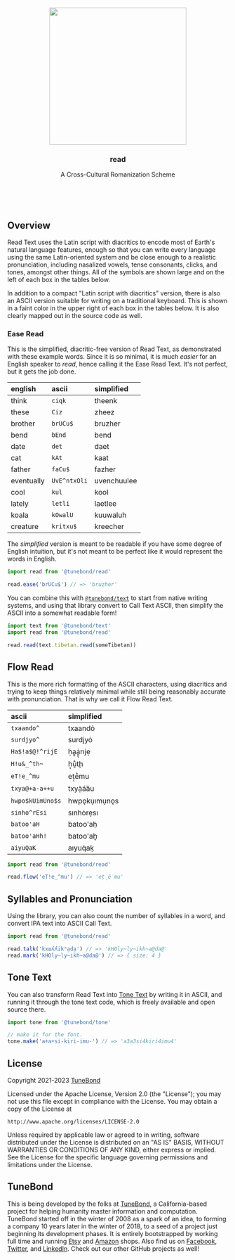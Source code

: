 <br/>
<br/>
<br/>
<br/>
<br/>
<br/>

<p align='center'>
  <img src='https://github.com/tunebond/read/blob/make/view/view.svg?raw=true' height='312'>
</p>

<h3 align='center'>
  read
</h3>
<p align='center'>
  A Cross-Cultural Romanization Scheme
</p>

<br/>
<br/>
<br/>

## Overview

Read Text uses the Latin script with diacritics to encode most of
Earth's natural language features, enough so that you can write every
language using the same Latin-oriented system and be close enough to a
realistic pronunciation, including nasalized vowels, tense consonants,
clicks, and tones, amongst other things. All of the symbols are shown
large and on the left of each box in the tables below.

In addition to a compact "Latin script with diacritics" version, there
is also an ASCII version suitable for writing on a traditional keyboard.
This is shown in a faint color in the upper right of each box in the
tables below. It is also clearly mapped out in the source code as well.

### Ease Read

This is the simplified, diacritic-free version of Read Text, as
demonstrated with these example words. Since it is so minimal, it is
much _easier_ for an English speaker to _read_, hence calling it the
Ease Read Text. It's not perfect, but it gets the job done.

| english    | ascii        | simplified  |
| :--------- | :----------- | :---------- |
| think      | `ciqk`       | theenk      |
| these      | `Ciz`        | zheez       |
| brother    | `brUCu$`     | bruzher     |
| bend       | `bEnd`       | bend        |
| date       | `det`        | daet        |
| cat        | `kAt`        | kaat        |
| father     | `faCu$`      | fazher      |
| eventually | `UvE^ntxOli` | uvenchuulee |
| cool       | `kul`        | kool        |
| lately     | `letli`      | laetlee     |
| koala      | `kOwalU`     | kuuwaluh    |
| creature   | `kritxu$`    | kreecher    |

The _simplified_ version is meant to be readable if you have some degree
of English intuition, but it's not meant to be perfect like it would
represent the words in English.

```ts
import read from '@tunebond/read'

read.ease('brUCu$') // => 'bruzher'
```

You can combine this with
[`@tunebond/text`](https://github.com/tunebond/text.js) to start from
native writing systems, and using that library convert to Call Text
ASCII, then simplify the ASCII into a somewhat readable form!

```ts
import text from '@tunebond/text'
import read from '@tunebond/read'

read.read(text.tibetan.read(someTibetan))
```

## Flow Read

This is the more rich formatting of the ASCII characters, using
diacritics and trying to keep things relatively minimal while still
being reasonably accurate with pronunciation. That is why we call it
Flow Read Text.

| ascii            | simplified   |
| :--------------- | :----------- |
| `txaando^`       | txaandȯ      |
| `surdjyo^`       | surdjyȯ      |
| `Ha$!a$@!^rijE`  | ḥa̱̖ȧ̱̤̖rıjẹ      |
| `H!u&_^th~`      | ḥ̖ṵ̄̇tḩ         |
| `eT!e_^mu`       | eṭ̖ē̇mu        |
| `txya@+a-a++u`   | txyà̤áȁu      |
| `hwpo$kUimUno$s` | hwpo̖kụımụno̖s |
| `sinho^rEsi`     | sınhȯrẹsı    |
| `batoo'aH`       | batoo'aḥ     |
| `batoo'aHh!`     | batoo'ah̥     |
| `aiyuQaK`        | aıyuq̇aḳ      |

```ts
import read from '@tunebond/read'

read.flow('eT!e_^mu') // => 'eṭ̖ē̇mu'
```

## Syllables and Pronunciation

Using the library, you can also count the number of syllables in a word,
and convert IPA text into ASCII Call Text.

```ts
import read from '@tunebond/read'

read.talk('kxɯʎʎikʰa̠da̠') // => 'kHOly~ly~ikh~a@da@'
read.mark('kHOly~ly~ikh~a@da@') // => { size: 4 }
```

## Tone Text

You can also transform Read Text into
[Tone Text](https://github.com/tunebond/tone) by writing it in ASCII,
and running it through the tone text code, which is freely available and
open source there.

```ts
import tone from '@tunebond/tone'

// make it for the font.
tone.make('a+a+si-kiri-imu-') // => 'a3a3si4kiri4imu4'
```

## License

Copyright 2021-2023 <a href='https://tune.bond'>TuneBond</a>

Licensed under the Apache License, Version 2.0 (the "License"); you may
not use this file except in compliance with the License. You may obtain
a copy of the License at

    http://www.apache.org/licenses/LICENSE-2.0

Unless required by applicable law or agreed to in writing, software
distributed under the License is distributed on an "AS IS" BASIS,
WITHOUT WARRANTIES OR CONDITIONS OF ANY KIND, either express or implied.
See the License for the specific language governing permissions and
limitations under the License.

## TuneBond

This is being developed by the folks at [TuneBond](https://tune.bond), a
California-based project for helping humanity master information and
computation. TuneBond started off in the winter of 2008 as a spark of an
idea, to forming a company 10 years later in the winter of 2018, to a
seed of a project just beginning its development phases. It is entirely
bootstrapped by working full time and running
[Etsy](https://etsy.com/shop/tunebond) and
[Amazon](https://www.amazon.com/s?rh=p_27%3AMount+Build) shops. Also
find us on [Facebook](https://www.facebook.com/tunebond),
[Twitter](https://twitter.com/tunebond), and
[LinkedIn](https://www.linkedin.com/company/tunebond). Check out our
other GitHub projects as well!

